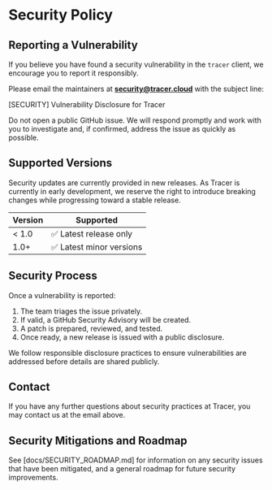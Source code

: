 
# Security Policy

## Reporting a Vulnerability

If you believe you have found a security vulnerability in the `tracer` client, we encourage you to report it responsibly.

Please email the maintainers at **security@tracer.cloud** with the subject line:

[SECURITY] Vulnerability Disclosure for Tracer

Do not open a public GitHub issue.
We will respond promptly and work with you to investigate and, if confirmed, address the issue as quickly as possible.

## Supported Versions

Security updates are currently provided in new releases.
As Tracer is currently in early development, we reserve the right to introduce breaking changes while progressing toward a stable release.

| Version | Supported               |
| ------- | ----------------------- |
| < 1.0   | ✅ Latest release only   |
| 1.0+    | ✅ Latest minor versions |

## Security Process

Once a vulnerability is reported:

1. The team triages the issue privately.
2. If valid, a GitHub Security Advisory will be created.
3. A patch is prepared, reviewed, and tested.
4. Once ready, a new release is issued with a public disclosure.

We follow responsible disclosure practices to ensure vulnerabilities are addressed before details are shared publicly.

## Contact

If you have any further questions about security practices at Tracer, you may contact us at the email above.

## Security Mitigations and Roadmap

See [docs/SECURITY_ROADMAP.md] for information on any security issues that have been mitigated, and a general roadmap for future security improvements.
